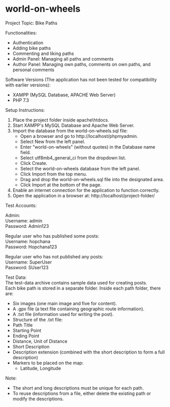 # world-on-wheels

Project Topic: Bike Paths

Functionalities:
 - Authentication
 - Adding bike paths
 - Commenting and liking paths
 - Admin Panel: Managing all paths and comments
 - Author Panel: Managing own paths, comments on own paths, and personal comments

Software Versions (The application has not been tested for compatibility with earlier versions):
 - XAMPP (MySQL Database, APACHE Web Server)
 - PHP 7.3

Setup Instructions:
1. Place the project folder inside apache\htdocs.
2. Start XAMPP's MySQL Database and Apache Web Server.
3. Import the database from the world-on-wheels.sql file:
   - Open a browser and go to http://localhost/phpmyadmin.
   - Select New from the left panel.
   - Enter "world-on-wheels" (without quotes) in the Database name field.
   - Select utf8mb4_general_ci from the dropdown list.
   - Click Create.
   - Select the world-on-wheels database from the left panel.
   - Click Import from the top menu.
   - Drag and drop the world-on-wheels.sql file into the designated area.
   - Click Import at the bottom of the page.
4. Enable an internet connection for the application to function correctly.
5. Open the application in a browser at: http://localhost/project-folder/


Test Accounts:

Admin:<br>
Username: admin<br>
Password: Admin123

Regular user who has published some posts:<br>
Username: hopchana<br>
Password: Hopchana123<br>

Regular user who has not published any posts:<br>
Username: SuperUser<br>
Password: SUser123<br>

Test Data:<br>
The test-data archive contains sample data used for creating posts.<br>
Each bike path is stored in a separate folder. Inside each path folder, there are:
- Six images (one main image and five for content).
- A .gpx file (a text file containing geographic route information).
- A .txt file (information used for writing the post).
- Structure of the .txt file:
- Path Title  
- Starting Point  
- Ending Point  
- Distance, Unit of Distance  
- Short Description  
- Description extension (combined with the short description to form a full description)  
- Markers to be placed on the map:  
  - Latitude, Longitude  

Note:<br>
- The short and long descriptions must be unique for each path.<br>
- To reuse descriptions from a file, either delete the existing path or modify the descriptions.